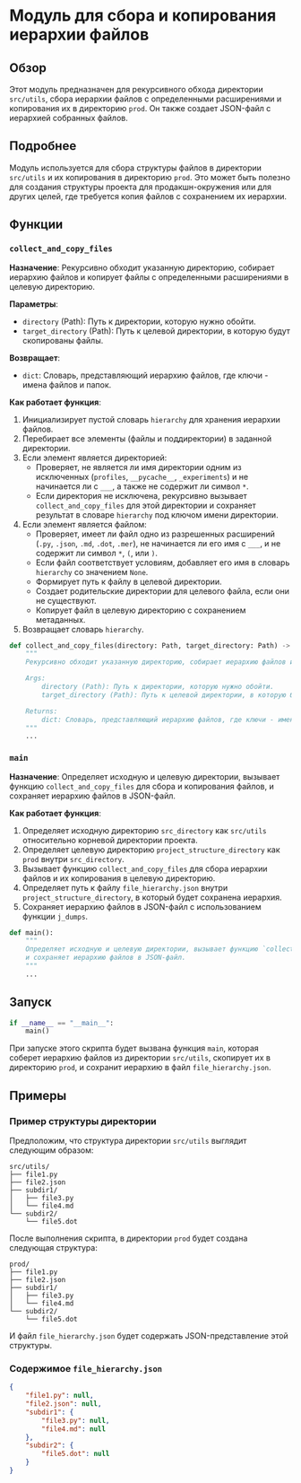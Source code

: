 # Модуль для сбора и копирования иерархии файлов

## Обзор

Этот модуль предназначен для рекурсивного обхода директории `src/utils`, сбора иерархии файлов с определенными расширениями и копирования их в директорию `prod`. Он также создает JSON-файл с иерархией собранных файлов.

## Подробнее

Модуль используется для сбора структуры файлов в директории `src/utils` и их копирования в директорию `prod`. Это может быть полезно для создания структуры проекта для продакшн-окружения или для других целей, где требуется копия файлов с сохранением их иерархии.

## Функции

### `collect_and_copy_files`

**Назначение**: Рекурсивно обходит указанную директорию, собирает иерархию файлов и копирует файлы с определенными расширениями в целевую директорию.

**Параметры**:

-   `directory` (Path): Путь к директории, которую нужно обойти.
-   `target_directory` (Path): Путь к целевой директории, в которую будут скопированы файлы.

**Возвращает**:

-   `dict`: Словарь, представляющий иерархию файлов, где ключи - имена файлов и папок.

**Как работает функция**:

1.  Инициализирует пустой словарь `hierarchy` для хранения иерархии файлов.
2.  Перебирает все элементы (файлы и поддиректории) в заданной директории.
3.  Если элемент является директорией:
    *   Проверяет, не является ли имя директории одним из исключенных (`profiles`, `__pycache__`, `_experiments`) и не начинается ли с `___`, а также не содержит ли символ `*`.
    *   Если директория не исключена, рекурсивно вызывает `collect_and_copy_files` для этой директории и сохраняет результат в словаре `hierarchy` под ключом имени директории.
4.  Если элемент является файлом:
    *   Проверяет, имеет ли файл одно из разрешенных расширений (`.py`, `.json`, `.md`, `.dot`, `.mer`), не начинается ли его имя с `___`, и не содержит ли символ `*`, `(`, или `)`.
    *   Если файл соответствует условиям, добавляет его имя в словарь `hierarchy` со значением `None`.
    *   Формирует путь к файлу в целевой директории.
    *   Создает родительские директории для целевого файла, если они не существуют.
    *   Копирует файл в целевую директорию с сохранением метаданных.
5.  Возвращает словарь `hierarchy`.

```python
def collect_and_copy_files(directory: Path, target_directory: Path) -> dict:
    """
    Рекурсивно обходит указанную директорию, собирает иерархию файлов и копирует файлы с определенными расширениями в целевую директорию.

    Args:
        directory (Path): Путь к директории, которую нужно обойти.
        target_directory (Path): Путь к целевой директории, в которую будут скопированы файлы.

    Returns:
        dict: Словарь, представляющий иерархию файлов, где ключи - имена файлов и папок.
    """
    ...
```

### `main`

**Назначение**: Определяет исходную и целевую директории, вызывает функцию `collect_and_copy_files` для сбора и копирования файлов, и сохраняет иерархию файлов в JSON-файл.

**Как работает функция**:

1.  Определяет исходную директорию `src_directory` как `src/utils` относительно корневой директории проекта.
2.  Определяет целевую директорию `project_structure_directory` как `prod` внутри `src_directory`.
3.  Вызывает функцию `collect_and_copy_files` для сбора иерархии файлов и их копирования в целевую директорию.
4.  Определяет путь к файлу `file_hierarchy.json` внутри `project_structure_directory`, в который будет сохранена иерархия.
5.  Сохраняет иерархию файлов в JSON-файл с использованием функции `j_dumps`.

```python
def main():
    """
    Определяет исходную и целевую директории, вызывает функцию `collect_and_copy_files` для сбора и копирования файлов,
    и сохраняет иерархию файлов в JSON-файл.
    """
    ...
```

## Запуск

```python
if __name__ == "__main__":
    main()
```

При запуске этого скрипта будет вызвана функция `main`, которая соберет иерархию файлов из директории `src/utils`, скопирует их в директорию `prod`, и сохранит иерархию в файл `file_hierarchy.json`.

## Примеры

### Пример структуры директории

Предположим, что структура директории `src/utils` выглядит следующим образом:

```
src/utils/
├── file1.py
├── file2.json
├── subdir1/
│   ├── file3.py
│   └── file4.md
└── subdir2/
    └── file5.dot
```

После выполнения скрипта, в директории `prod` будет создана следующая структура:

```
prod/
├── file1.py
├── file2.json
├── subdir1/
│   ├── file3.py
│   └── file4.md
└── subdir2/
    └── file5.dot
```

И файл `file_hierarchy.json` будет содержать JSON-представление этой структуры.

### Содержимое `file_hierarchy.json`

```json
{
    "file1.py": null,
    "file2.json": null,
    "subdir1": {
        "file3.py": null,
        "file4.md": null
    },
    "subdir2": {
        "file5.dot": null
    }
}